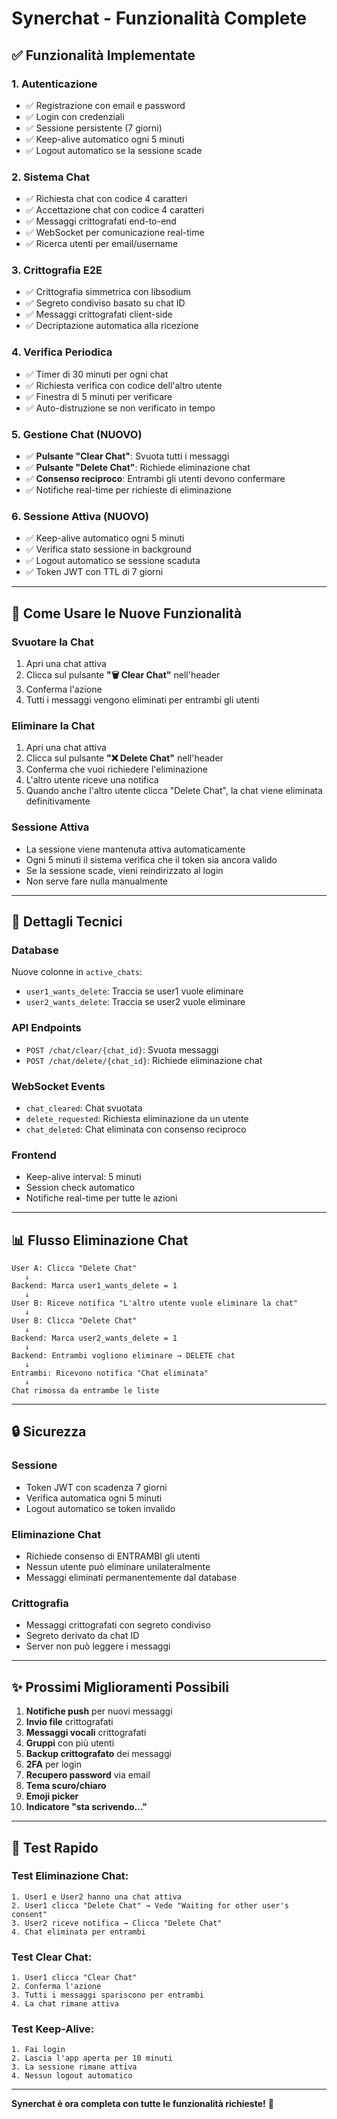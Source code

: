 # Synerchat - Funzionalità Complete

## ✅ Funzionalità Implementate

### 1. **Autenticazione**
- ✅ Registrazione con email e password
- ✅ Login con credenziali
- ✅ Sessione persistente (7 giorni)
- ✅ Keep-alive automatico ogni 5 minuti
- ✅ Logout automatico se la sessione scade

### 2. **Sistema Chat**
- ✅ Richiesta chat con codice 4 caratteri
- ✅ Accettazione chat con codice 4 caratteri
- ✅ Messaggi crittografati end-to-end
- ✅ WebSocket per comunicazione real-time
- ✅ Ricerca utenti per email/username

### 3. **Crittografia E2E**
- ✅ Crittografia simmetrica con libsodium
- ✅ Segreto condiviso basato su chat ID
- ✅ Messaggi crittografati client-side
- ✅ Decriptazione automatica alla ricezione

### 4. **Verifica Periodica**
- ✅ Timer di 30 minuti per ogni chat
- ✅ Richiesta verifica con codice dell'altro utente
- ✅ Finestra di 5 minuti per verificare
- ✅ Auto-distruzione se non verificato in tempo

### 5. **Gestione Chat** (NUOVO)
- ✅ **Pulsante "Clear Chat"**: Svuota tutti i messaggi
- ✅ **Pulsante "Delete Chat"**: Richiede eliminazione chat
- ✅ **Consenso reciproco**: Entrambi gli utenti devono confermare
- ✅ Notifiche real-time per richieste di eliminazione

### 6. **Sessione Attiva** (NUOVO)
- ✅ Keep-alive automatico ogni 5 minuti
- ✅ Verifica stato sessione in background
- ✅ Logout automatico se sessione scaduta
- ✅ Token JWT con TTL di 7 giorni

---

## 🎯 Come Usare le Nuove Funzionalità

### **Svuotare la Chat**
1. Apri una chat attiva
2. Clicca sul pulsante **"🗑️ Clear Chat"** nell'header
3. Conferma l'azione
4. Tutti i messaggi vengono eliminati per entrambi gli utenti

### **Eliminare la Chat**
1. Apri una chat attiva
2. Clicca sul pulsante **"❌ Delete Chat"** nell'header
3. Conferma che vuoi richiedere l'eliminazione
4. L'altro utente riceve una notifica
5. Quando anche l'altro utente clicca "Delete Chat", la chat viene eliminata definitivamente

### **Sessione Attiva**
- La sessione viene mantenuta attiva automaticamente
- Ogni 5 minuti il sistema verifica che il token sia ancora valido
- Se la sessione scade, vieni reindirizzato al login
- Non serve fare nulla manualmente

---

## 🔧 Dettagli Tecnici

### **Database**
Nuove colonne in `active_chats`:
- `user1_wants_delete`: Traccia se user1 vuole eliminare
- `user2_wants_delete`: Traccia se user2 vuole eliminare

### **API Endpoints**
- `POST /chat/clear/{chat_id}`: Svuota messaggi
- `POST /chat/delete/{chat_id}`: Richiede eliminazione chat

### **WebSocket Events**
- `chat_cleared`: Chat svuotata
- `delete_requested`: Richiesta eliminazione da un utente
- `chat_deleted`: Chat eliminata con consenso reciproco

### **Frontend**
- Keep-alive interval: 5 minuti
- Session check automatico
- Notifiche real-time per tutte le azioni

---

## 📊 Flusso Eliminazione Chat

```
User A: Clicca "Delete Chat"
   ↓
Backend: Marca user1_wants_delete = 1
   ↓
User B: Riceve notifica "L'altro utente vuole eliminare la chat"
   ↓
User B: Clicca "Delete Chat"
   ↓
Backend: Marca user2_wants_delete = 1
   ↓
Backend: Entrambi vogliono eliminare → DELETE chat
   ↓
Entrambi: Ricevono notifica "Chat eliminata"
   ↓
Chat rimossa da entrambe le liste
```

---

## 🔒 Sicurezza

### **Sessione**
- Token JWT con scadenza 7 giorni
- Verifica automatica ogni 5 minuti
- Logout automatico se token invalido

### **Eliminazione Chat**
- Richiede consenso di ENTRAMBI gli utenti
- Nessun utente può eliminare unilateralmente
- Messaggi eliminati permanentemente dal database

### **Crittografia**
- Messaggi crittografati con segreto condiviso
- Segreto derivato da chat ID
- Server non può leggere i messaggi

---

## ✨ Prossimi Miglioramenti Possibili

1. **Notifiche push** per nuovi messaggi
2. **Invio file** crittografati
3. **Messaggi vocali** crittografati
4. **Gruppi** con più utenti
5. **Backup crittografato** dei messaggi
6. **2FA** per login
7. **Recupero password** via email
8. **Tema scuro/chiaro**
9. **Emoji picker**
10. **Indicatore "sta scrivendo..."**

---

## 🚀 Test Rapido

### Test Eliminazione Chat:
```
1. User1 e User2 hanno una chat attiva
2. User1 clicca "Delete Chat" → Vede "Waiting for other user's consent"
3. User2 riceve notifica → Clicca "Delete Chat"
4. Chat eliminata per entrambi
```

### Test Clear Chat:
```
1. User1 clicca "Clear Chat"
2. Conferma l'azione
3. Tutti i messaggi spariscono per entrambi
4. La chat rimane attiva
```

### Test Keep-Alive:
```
1. Fai login
2. Lascia l'app aperta per 10 minuti
3. La sessione rimane attiva
4. Nessun logout automatico
```

---

**Synerchat è ora completa con tutte le funzionalità richieste!** 🎉
